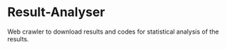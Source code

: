 # Result-Analyser
Web crawler to download results and codes for statistical analysis of the results.
